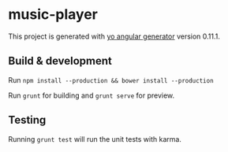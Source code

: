 # music-player

This project is generated with [yo angular generator](https://github.com/yeoman/generator-angular)
version 0.11.1.

## Build & development

Run `npm install --production && bower install --production`

Run `grunt` for building and `grunt serve` for preview.

## Testing

Running `grunt test` will run the unit tests with karma.
